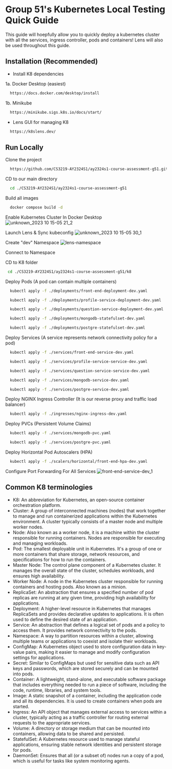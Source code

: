 
# Group 51's Kubernetes Local Testing Quick Guide

This guide will hoepfully allow you to quickly deploy a kubernetes cluster with all the services, ingress controller, pods and containers! Lens will also be used throughout this guide.

## Installation (Recommended)

- Install K8 dependencies

1a. Docker Desktop (easiest)
```bash
  https://docs.docker.com/desktop/install
```

1b. Minikube
```bash
  https://minikube.sigs.k8s.io/docs/start/
```

- Lens GUI for managing K8
```bash
  https://k8slens.dev/
```


## Run Locally

Clone the project
```bash
  https://github.com/CS3219-AY2324S1/ay2324s1-course-assessment-g51.git
```

CD to our main directory
```bash
  cd ./CS3219-AY2324S1/ay2324s1-course-assessment-g51
```

Build all images
```bash
  docker compose build -d
```
Enable Kubernetes Cluster In Docker Desktop
![unknown_2023 10 15-05 21_2](https://github.com/CS3219-AY2324S1/ay2324s1-course-assessment-g51/assets/34855234/a24faf73-84fe-471f-8267-83aa68515691)

Launch Lens & Sync kubeconfig
![unknown_2023 10 15-05 30_1](https://github.com/CS3219-AY2324S1/ay2324s1-course-assessment-g51/assets/34855234/9aac61ef-0b86-46dc-9f60-583b2b8a3376)


Create "dev" Namespace 
![lens-namespace](https://github.com/CS3219-AY2324S1/ay2324s1-course-assessment-g51/assets/34855234/4bea11d1-32bc-49d7-af13-e1169e7cc730)

Connect to Namespace

CD to K8 folder
```bash
 cd ./CS3219-AY2324S1/ay2324s1-course-assessment-g51/k8
```

Deploy Pods (A pod can contain multiple containers)
```bash
  kubectl apply -f ./deployments/front-end-deployment-dev.yaml
```
```bash
  kubectl apply -f ./deployments/profile-service-deployment-dev.yaml
```
```bash
  kubectl apply -f ./deployments/question-service-deployment-dev.yaml
```
```bash
  kubectl apply -f ./deployments/mongodb-statefulset-dev.yaml
```
```bash
  kubectl apply -f ./deployments/postgre-statefulset-dev.yaml
```

Deploy Services (A service represents network connectivity policy for a pod)
```bash
  kubectl apply -f ./services/front-end-service-dev.yaml
```
```bash
  kubectl apply -f ./services/profile-service-service-dev.yaml
```
```bash
  kubectl apply -f ./services/question-service-service-dev.yaml
```
```bash
  kubectl apply -f ./services/mongodb-service-dev.yaml
```
```bash
  kubectl apply -f ./services/postgre-service-dev.yaml
```

Deploy NGINX Ingress Controller (It is our reverse proxy and traffic load balancer)
```bash
  kubectl apply -f ./ingresses/nginx-ingress-dev.yaml
```
Deploy PVCs (Persistent Volume Claims)
```bash
  kubectl apply -f ./services/mongodb-pvc.yaml
```
```bash
  kubectl apply -f ./services/postgre-pvc.yaml
```

Deploy Horizontal Pod Autoscalers (HPA)
```bash
  kubectl apply -f ./scalers/horizontal/front-end-hpa-dev.yaml
```
Configure Port Forwarding For All Services
![front-end-service-dev_1](https://github.com/CS3219-AY2324S1/ay2324s1-course-assessment-g51/assets/34855234/5307ff49-b906-4625-889f-f3485bc39876)

## Common K8 terminologies

- K8: An abbreviation for Kubernetes, an open-source container orchestration platform.
- Cluster: A group of interconnected machines (nodes) that work together to manage and run containerized applications within the     Kubernetes environment. A cluster typically consists of a master node and multiple worker nodes.
- Node: Also known as a worker node, it is a machine within the cluster responsible for running containers. Nodes are responsible for executing and managing workloads.
- Pod: The smallest deployable unit in Kubernetes. It's a group of one or more containers that share storage, network resources, and specifications for how to run the containers.
- Master Node: The control plane component of a Kubernetes cluster. It manages the overall state of the cluster, schedules workloads, and ensures high availability.
- Worker Node: A node in the Kubernetes cluster responsible for running containers and hosting pods. Also known as a minion.
- ReplicaSet: An abstraction that ensures a specified number of pod replicas are running at any given time, providing high availability for applications.
- Deployment: A higher-level resource in Kubernetes that manages ReplicaSets and provides declarative updates to applications. It is often used to define the desired state of an application.
- Service: An abstraction that defines a logical set of pods and a policy to access them. It provides network connectivity to the pods.
- Namespace: A way to partition resources within a cluster, allowing multiple teams or applications to coexist and isolate their workloads.
- ConfigMap: A Kubernetes object used to store configuration data in key-value pairs, making it easier to manage and modify configuration settings for applications.
- Secret: Similar to ConfigMaps but used for sensitive data such as API keys and passwords, which are stored securely and can be mounted into pods.
- Container: A lightweight, stand-alone, and executable software package that includes everything needed to run a piece of software, including the code, runtime, libraries, and system tools.
- Image: A static snapshot of a container, including the application code and all its dependencies. It is used to create containers when pods are started.
- Ingress: An API object that manages external access to services within a cluster, typically acting as a traffic controller for routing external requests to the appropriate services.
- Volume: A directory or storage medium that can be mounted into containers, allowing data to be shared and persisted.
- StatefulSet: A Kubernetes resource used to manage stateful applications, ensuring stable network identities and persistent storage for pods.
- DaemonSet: Ensures that all (or a subset of) nodes run a copy of a pod, which is useful for tasks like system monitoring agents.
